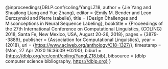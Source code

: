 @inproceedings{DBLP:conf/coling/YangLZ18,
  author    = {Jie Yang and
               Shuailong Liang and
               Yue Zhang},
  editor    = {Emily M. Bender and
               Leon Derczynski and
               Pierre Isabelle},
  title     = {Design Challenges and Misconceptions in Neural Sequence Labeling},
  booktitle = {Proceedings of the 27th International Conference on Computational
               Linguistics, {COLING} 2018, Santa Fe, New Mexico, USA, August 20-26,
               2018},
  pages     = {3879--3889},
  publisher = {Association for Computational Linguistics},
  year      = {2018},
  url       = {https://www.aclweb.org/anthology/C18-1327/},
  timestamp = {Mon, 27 Apr 2020 16:36:09 +0200},
  biburl    = {https://dblp.org/rec/conf/coling/YangLZ18.bib},
  bibsource = {dblp computer science bibliography, https://dblp.org}
}